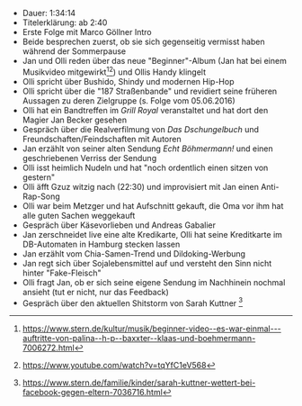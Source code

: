 - Dauer: 1:34:14
- Titelerklärung: ab 2:40 
- Erste Folge mit Marco Göllner Intro
- Beide besprechen zuerst, ob sie sich gegenseitig vermisst haben während der Sommerpause
- Jan und Olli reden über das neue "Beginner"-Album (Jan hat bei einem Musikvideo mitgewirkt[^1][^2]) und Ollis Handy klingelt
- Olli spricht über Bushido, Shindy und modernen Hip-Hop
- Olli spricht über die "187 Straßenbande" und revidiert seine früheren Aussagen zu deren Zielgruppe (s. Folge vom 05.06.2016)
- Olli hat ein Bandtreffen im *Grill Royal* veranstaltet und hat dort den Magier Jan Becker gesehen
- Gespräch über die Realverfilmung von *Das Dschungelbuch* und Freundschaften/Feindschaften mit Autoren
- Jan erzählt von seiner alten Sendung *Echt Böhmermann!* und einen geschriebenen Verriss der Sendung
- Olli isst heimlich Nudeln und hat "noch ordentlich einen sitzen von gestern"
- Olli äfft Gzuz witzig nach (22:30) und improvisiert mit Jan einen Anti-Rap-Song
- Olli war beim Metzger und hat Aufschnitt gekauft, die Oma vor ihm hat alle guten Sachen weggekauft
- Gespräch über Käsevorlieben und Andreas Gabalier
- Jan zerschneidet live eine alte Kredikarte, Olli hat seine Kreditkarte im DB-Automaten in Hamburg stecken lassen
- Jan erzählt vom Chia-Samen-Trend und Dildoking-Werbung
- Jan regt sich über Sojalebensmittel auf und versteht den Sinn nicht hinter "Fake-Fleisch"
- Olli fragt Jan, ob er sich seine eigene Sendung im Nachhinein nochmal ansieht (tut er nicht, nur das Feedback)
- Gespräch über den aktuellen Shitstorm von Sarah Kuttner [^3]

[^1]: https://www.stern.de/kultur/musik/beginner-video--es-war-einmal---auftritte-von-palina--h-p--baxxter--klaas-und-boehmermann-7006272.html
[^2]: https://www.youtube.com/watch?v=tqYfC1eV568
[^3]: https://www.stern.de/familie/kinder/sarah-kuttner-wettert-bei-facebook-gegen-eltern-7036716.html
